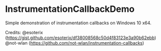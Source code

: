 # InstrumentationCallbackDemo
Simple demonstration of instrumentation callbacks on Windows 10 x64.

Credits:
@esoterix (https://gist.github.com/esoterix/df38008568c50d4f83123e3a90b62ebb)
@not-wlan (https://github.com/not-wlan/instrumentation-callbacks)
